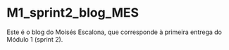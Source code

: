 # M1_sprint2_blog_MES
Este é o blog do Moisés Escalona, que corresponde à primeira entrega do Módulo 1 (sprint 2). 
